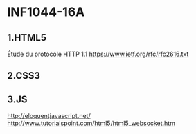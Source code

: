 # INF1044-16A

## 1.HTML5
  Étude du protocole HTTP 1.1
  https://www.ietf.org/rfc/rfc2616.txt

## 2.CSS3

## 3.JS

   http://eloquentjavascript.net/
   http://www.tutorialspoint.com/html5/html5_websocket.htm
